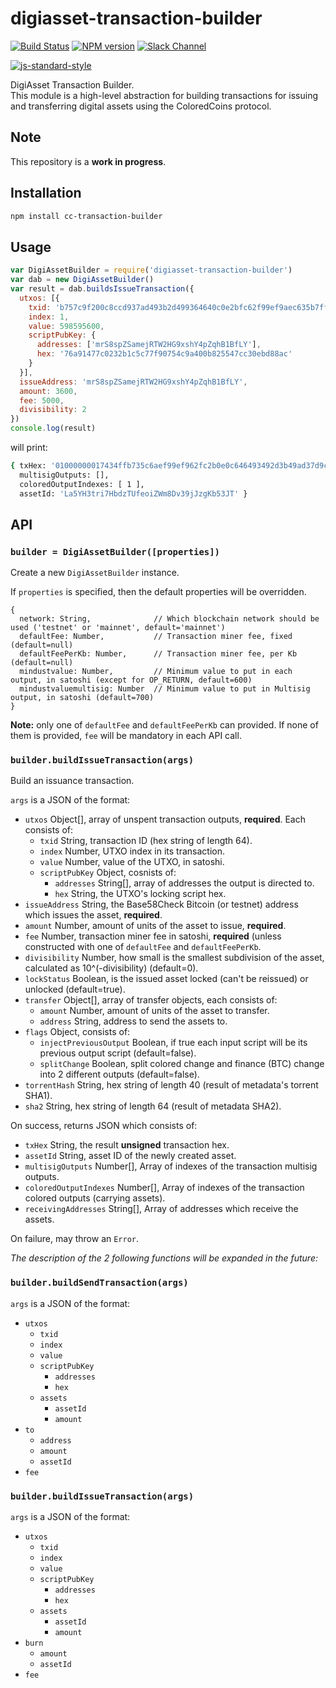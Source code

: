 # digiasset-transaction-builder
[![Build Status][travis-image]][travis-url] [![NPM version][npm-image]][npm-url] [![Slack Channel][slack-image]][slack-url]

[![js-standard-style](https://cdn.rawgit.com/feross/standard/master/badge.svg)](https://github.com/feross/standard)

DigiAsset Transaction Builder.<br>
This module is a high-level abstraction for building transactions for issuing and transferring digital assets using the ColoredCoins protocol.

## Note
This repository is a **work in progress**.

## Installation

```sh
npm install cc-transaction-builder
```

## Usage

```js
var DigiAssetBuilder = require('digiasset-transaction-builder')
var dab = new DigiAssetBuilder()
var result = dab.buildsIssueTransaction({
  utxos: [{
    txid: 'b757c9f200c8ccd937ad493b2d499364640c0e2bfc62f99ef9aec635b7ff3474',
    index: 1,
    value: 598595600,
    scriptPubKey: {
      addresses: ['mrS8spZSamejRTW2HG9xshY4pZqhB1BfLY'],
      hex: '76a91477c0232b1c5c77f90754c9a400b825547cc30ebd88ac'
    }
  }],
  issueAddress: 'mrS8spZSamejRTW2HG9xshY4pZqhB1BfLY',
  amount: 3600,
  fee: 5000,
  divisibility: 2
})
console.log(result)
```

will print:

```sh
{ txHex: '01000000017434ffb735c6aef99ef962fc2b0e0c646493492d3b49ad37d9ccc800f2c957b70100000000ffffffff020000000000000000096a074343020522425088c4ad23000000001976a91477c0232b1c5c77f90754c9a400b825547cc30ebd88ac00000000',
  multisigOutputs: [],
  coloredOutputIndexes: [ 1 ],
  assetId: 'La5YH3tri7HbdzTUfeoiZWm8Dv39jJzgKb53JT' }
```

## API

### `builder = DigiAssetBuilder([properties])`

Create a new `DigiAssetBuilder` instance.

If `properties` is specified, then the default properties will be overridden.

```
{
  network: String,              // Which blockchain network should be used ('testnet' or 'mainnet', default='mainnet')
  defaultFee: Number,           // Transaction miner fee, fixed (default=null)
  defaultFeePerKb: Number,      // Transaction miner fee, per Kb (default=null)
  mindustvalue: Number,         // Minimum value to put in each output, in satoshi (except for OP_RETURN, default=600)
  mindustvaluemultisig: Number  // Minimum value to put in Multisig output, in satoshi (default=700)
}
```

**Note:** only one of `defaultFee` and `defaultFeePerKb` can provided.
If none of them is provided, `fee` will be mandatory in each API call.

### `builder.buildIssueTransaction(args)`

Build an issuance transaction.

`args` is a JSON of the format:

- `utxos`              Object[], array of unspent transaction outputs, **required**. Each consists of:
  - `txid`             String, transaction ID (hex string of length 64).
  - `index`            Number, UTXO index in its transaction.
  - `value`            Number, value of the UTXO, in satoshi.
  - `scriptPubKey`     Object, cosnists of:
    - `addresses`      String[], array of addresses the output is directed to.
    - `hex`            String, the UTXO's locking script hex.
- `issueAddress`       String, the Base58Check Bitcoin (or testnet) address which issues the asset, **required**.
- `amount`             Number, amount of units of the asset to issue, **required**.
- `fee`                Number, transaction miner fee in satoshi, **required** (unless constructed with one of `defaultFee` and `defaultFeePerKb`.
- `divisibility`       Number, how small is the smallest subdivision of the asset, calculated as 10^(-divisibility) (default=0).
- `lockStatus`         Boolean, is the issued asset locked (can't be reissued) or unlocked (default=true).
- `transfer`           Object[], array of transfer objects, each consists of:
  - `amount`           Number, amount of units of the asset to transfer.
  - `address`          String, address to send the assets to.
- `flags`              Object, consists of:
  - `injectPreviousOutput` Boolean, if true each input script will be its previous output script (default=false).
  - `splitChange`      Boolean, split colored change and finance (BTC) change into 2 different outputs (default=false).
- `torrentHash`        String, hex string of length 40 (result of metadata's torrent SHA1).
- `sha2`               String, hex string of length 64 (result of metadata SHA2).

On success, returns JSON which consists of:

- `txHex`                String, the result **unsigned** transaction hex.
- `assetId`              String, asset ID of the newly created asset.
- `multisigOutputs`      Number[], Array of indexes of the transaction multisig outputs.
- `coloredOutputIndexes` Number[], Array of indexes of the transaction colored outputs (carrying assets).
- `receivingAddresses`   String[], Array of addresses which receive the assets.

On failure, may throw an `Error`.

*The description of the 2 following functions will be expanded in the future:*

### `builder.buildSendTransaction(args)`

`args` is a JSON of the format:

- `utxos`
  - `txid`
  - `index`
  - `value`
  - `scriptPubKey`
    - `addresses`
    - `hex`
  - `assets`
    - `assetId`
    - `amount`
- `to`
  - `address`
  - `amount`
  - `assetId`
- `fee`

### `builder.buildIssueTransaction(args)`

`args` is a JSON of the format:

- `utxos`
  - `txid`
  - `index`
  - `value`
  - `scriptPubKey`
    - `addresses`
    - `hex`
  - `assets`
    - `assetId`
    - `amount`
- `burn`
  - `amount`
  - `assetId`
- `fee`

[npm-image]: https://badge.fury.io/js/cc-transaction-builder.svg
[npm-url]: https://npmjs.org/package/cc-transaction-builder
[travis-image]: https://travis-ci.org/Colored-Coins/cc-transaction-builder.svg?branch=master
[travis-url]: https://travis-ci.org/Colored-Coins/cc-transaction-builder
[slack-image]: http://slack.coloredcoins.org/badge.svg
[slack-url]: http://slack.coloredcoins.org
